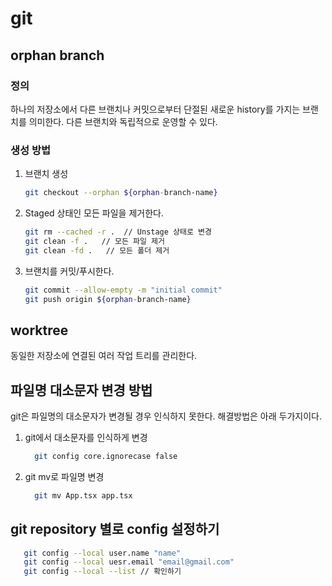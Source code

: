 # git

## orphan branch

### 정의

하나의 저장소에서 다른 브랜치나 커밋으로부터 단절된 새로운 history를 가지는 브랜치를 의미한다.
다른 브랜치와 독립적으로 운영할 수 있다.

### 생성 방법

1. 브랜치 생성

   ```bash
   git checkout --orphan ${orphan-branch-name}
   ```

2. Staged 상태인 모든 파일을 제거한다.

   ```bash
   git rm --cached -r .  // Unstage 상태로 변경
   git clean -f .   // 모든 파일 제거
   git clean -fd .   // 모든 폴더 제거
   ```

3. 브랜치를 커밋/푸시한다.

   ```bash
   git commit --allow-empty -m "initial commit"
   git push origin ${orphan-branch-name}
   ```

## worktree

동일한 저장소에 연결된 여러 작업 트리를 관리한다.

## 파일명 대소문자 변경 방법

git은 파일명의 대소문자가 변경될 경우 인식하지 못한다. 해결방법은 아래 두가지이다. 
   
1. git에서 대소문자를 인식하게 변경 
   ```bash 
     git config core.ignorecase false
   ```
2. git mv로 파일명 변경 
   ```bash 
     git mv App.tsx app.tsx 
   ```
## git repository 별로 config 설정하기 

```bash
   git config --local user.name "name"
   git config --local uesr.email "email@gmail.com"
   git config --local --list // 확인하기 
```